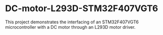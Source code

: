 # DC-motor-L293D-STM32F407VGT6
This project demonstrates the interfacing of an STM32F407VGT6 microcontroller with a DC motor through an L293D motor driver.

